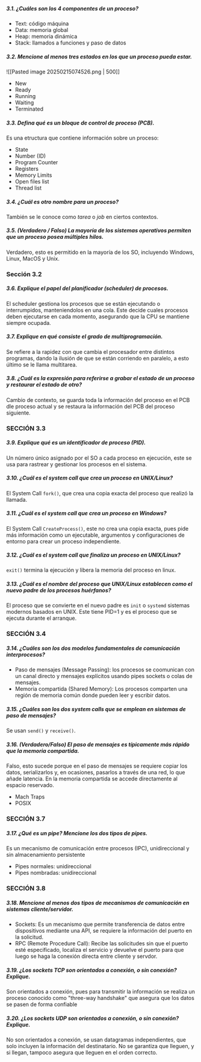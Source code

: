 #####  3.1. ¿Cuáles son los 4 componentes de un proceso?

- Text: código máquina
- Data: memoria global
- Heap: memoria dinámica
- Stack: llamados a funciones y paso de datos

#####  3.2. Mencione al menos tres estados en los que un proceso pueda estar.

![[Pasted image 20250215074526.png | 500]]

- New
- Ready
- Running
- Waiting
- Terminated

#####  3.3. Defina qué es un bloque de control de proceso (PCB).

Es una etructura que contiene información sobre un proceso:
- State
- Number (ID)
- Program Counter
- Registers
- Memory Limits
- Open files list
- Thread list

#####  3.4. ¿Cuál es otro nombre para un proceso?

También se le conoce como *tarea* o *job* en ciertos contextos.

##### 3.5. (Verdadero / Falso) La mayoría de los sistemas operativos permiten que un proceso posea múltiples hilos.

Verdadero, esto es permitido en la mayoría de los SO, incluyendo Windows, Linux, MacOS y Unix.

### Sección 3.2

##### 3.6. Explique el papel del planificador (scheduler) de procesos.

El scheduler gestiona los procesos que se están ejecutando o interrumpidos, manteniendolos en una cola. Este decide cuales procesos deben ejecutarse en cada momento, asegurando que la CPU se mantiene siempre ocupada.

##### 3.7. Explique en qué consiste el grado de multiprogramación.

Se refiere a la rapidez con que cambia el procesador entre distintos programas, dando la ilusión de que se están corriendo en paralelo, a esto último se le llama multitarea.

##### 3.8. ¿Cuál es la expresión para referirse a grabar el estado de un proceso y restaurar el estado de otro?

Cambio de contexto, se guarda toda la información del proceso en el PCB dle proceso actual y se restaura la información del PCB del proceso siguiente.

### SECCIÓN 3.3

##### 3.9. Explique qué es un identificador de proceso (PID).

Un número único asignado por el SO a cada proceso en ejecución, este se usa para rastrear y gestionar los procesos en el sistema.

##### 3.10. ¿Cuál es el system call que crea un proceso en UNIX/Linux?

El System Call `fork()`, que crea una copia exacta del proceso que realizó la llamada.

##### 3.11. ¿Cuál es el system call que crea un proceso en Windows?

El System Call `CreateProcess()`, este no crea una copia exacta, pues pide más información como un ejecutable, argumentos y configuraciones de entorno para crear un proceso independiente.

##### 3.12. ¿Cuál es el system call que finaliza un proceso en UNIX/Linux?

`exit()` termina la ejecución y libera la memoria del proceso en linux.

##### 3.13. ¿Cuál es el nombre del proceso que UNIX/Linux establecen como el nuevo padre de los procesos huérfanos?

El proceso que se convierte en el nuevo padre es `init` o `systemd` sistemas modernos basados en UNIX. Este tiene PID=1 y es el proceso que se ejecuta durante el arranque.

### SECCIÓN 3.4

##### 3.14. ¿Cuáles son los dos modelos fundamentales de comunicación interprocesos?

- Paso de mensajes (Message Passing): los procesos se coomunican con un canal directo y mensajes explícitos usando pipes sockets o colas de mensajes.
- Memoria compartida (Shared Memory): Los procesos comparten una región de memoria común donde pueden leer y escribir datos.

##### 3.15. ¿Cuáles son los dos system calls que se emplean en sistemas de paso de mensajes? 

Se usan `send()` y `receive()`.

#####  3.16. (Verdadero/Falso) El paso de mensajes es típicamente más rápido que la memoria compartida.

Falso, esto sucede porque en el paso de mensajes se requiere copiar los datos, serializarlos y, en ocasiones, pasarlos a través de una red, lo que añade latencia. En la memoria compartida se accede directamente al espacio reservado.  
- Mach Traps
- POSIX

### SECCIÓN 3.7

##### 3.17. ¿Qué es un pipe? Mencione los dos tipos de pipes.

Es un mecanismo de comunicación entre procesos (IPC), unidireccional y sin almacenamiento persistente
- Pipes normales: unidireccional
- Pipes nombradas: unidireccional

### SECCIÓN 3.8

##### 3.18. Mencione al menos dos tipos de mecanismos de comunicación en sistemas cliente/servidor.

- Sockets: Es un mecanismo que permite transferencia de datos entre dispositivos mediante una API, se requiere la información del puerto en la solicitud.
- RPC (Remote Procedure Call): Recibe las solicitudes sin que el puerto esté especificado, localiza el servicio y devuelve el puerto para que luego se haga la conexión directa entre cliente y servdor.

##### 3.19. ¿Los sockets TCP son orientados a conexión, o sin conexión? Explique.

Son orientados a conexión, pues para transmitir la información se realiza un proceso conocido como "three-way handshake" que asegura que los datos se pasen de forma confiable
##### 3.20. ¿Los sockets UDP son orientados a conexión, o sin conexión? Explique.

No son orientados a conexión, se usan datagramas independientes, que solo incluyen la información del destinatario. No se garantiza que lleguen, y si llegan, tampoco asegura que lleguen en el orden correcto.
